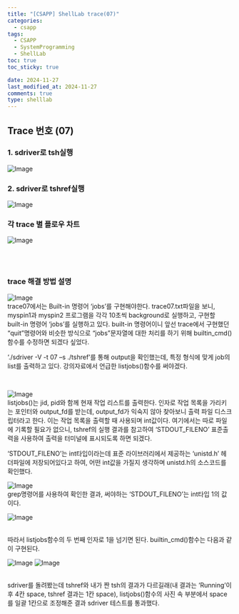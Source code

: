 ```yaml
---
title: "[CSAPP] ShellLab trace(07)"
categories:
  - csapp
tags:
  - CSAPP
  - SystemProgramming
  - ShellLab
toc: true
toc_sticky: true

date: 2024-11-27
last_modified_at: 2024-11-27
comments: true
type: shelllab
---
```






## Trace 번호 (07)

### 1. sdriver로 tsh실행
![Image](https://github.com/user-attachments/assets/221c27fa-28dd-49eb-8a55-cac76dc75ee5)

### 2. sdriver로 tshref실행
![Image](https://github.com/user-attachments/assets/2df1167b-a1a2-48e0-995a-8f5c5f00289b)


### 각 trace 별 플로우 차트
![Image](https://github.com/user-attachments/assets/44505840-bbe1-4841-a6b9-925e6445121e)


<br><br>

### trace 해결 방법 설명
![Image](https://github.com/user-attachments/assets/92563377-d426-42db-9239-7aa4db0be379)
<br>
trace07에서는 Built-in 명령어 ‘jobs’를 구현해야한다. 
trace07.txt파일을 보니, myspin1과 myspin2 프로그램을 각각 10초씩 background로 실행하고, 구현할 built-in 명령어 ‘jobs’를 실행하고 있다.
built-in 명령어이니 앞선 trace에서 구현했던 “quit”명령어와 비슷한 방식으로 “jobs”문자열에 대한 처리를 하기 위해 builtin_cmd() 함수를 수정하면 되겠다 싶었다. 

‘./sdriver -V -t 07 –s ./tshref’를 통해 output을 확인했는데, 특정 형식에 맞게 job의 list를 출력하고 있다. 강의자료에서 언급한 listjobs()함수를 써야겠다. 

<br>

![Image](https://github.com/user-attachments/assets/4052c1a4-f41e-4cd1-b6da-e2fbf916de15)
<br>
listjobs()는 jid, pid와 함께 현재 작업 리스트를 출력한다.
인자로 작업 목록을 가리키는 포인터와 output_fd를 받는데, output_fd가 익숙지 않아 찾아보니 출력 파일 디스크립터라고 한다. 이는 작업 목록을 출력할 때 사용되며 int값이다.
여기에서는 따로 파일에 기록할 필요가 없으니, tshref의 실행 결과를 참고하여 ‘STDOUT_FILENO’ 표준출력을 사용하여 출력을 터미널에 표시되도록 하면 되겠다.

‘STDOUT_FILENO’는 int타입이라는데 표준 라이브러리에서 제공하는 ‘unistd.h’ 헤더파일에 저장되어있다고 하여, 어떤 int값을 가질지 생각하며 unistd.h의 소스코드를 확인했다.
<br>

![Image](https://github.com/user-attachments/assets/c4df6e06-2ad6-4ca4-ac7c-3f4205315d1e)
<br>grep명령어를 사용하여 확인한 결과, 써야하는 ‘STDOUT_FILENO’는 int타입 1의 값이다. <br>

![Image](https://github.com/user-attachments/assets/43cb594d-6826-485c-8c28-75986366b478)

<br>
따라서 listjobs함수의 두 번째 인자로 1을 넘기면 된다. builtin_cmd()함수는 다음과 같이 구현된다.
<br>

![Image](https://github.com/user-attachments/assets/ac78c1fb-672d-4d26-8df8-9cc291e9dfb7)
![Image](https://github.com/user-attachments/assets/760fc63b-b25f-4844-9f0d-ac531ae85a02)

<br>
sdriver를 돌려봤는데 tshref와 내가 짠 tsh의 결과가 다르길래(내 결과는 ‘Running’이후 4칸 space, tshref 결과는 1칸 space), listjobs()함수의 사진 속 부분에서 space를 일괄 1칸으로 조정해준 결과 sdriver 테스트를 통과했다.<br>